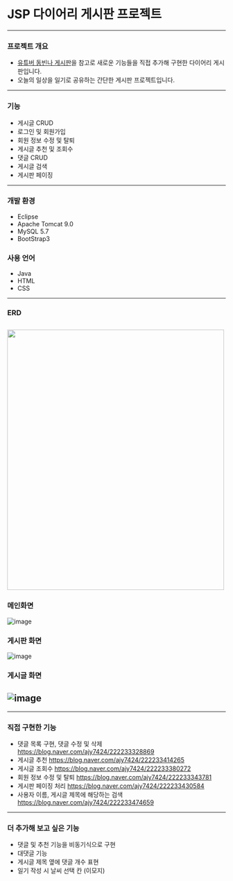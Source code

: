 # JSP 다이어리 게시판 프로젝트
---
### 프로젝트 개요
* [유튜버 동빈나 게시판](https://www.youtube.com/watch?v=wEIBDHfoMBg&list=PLRx0vPvlEmdAZv_okJzox5wj2gG_fNh_6)을 참고로 새로운 기능들을 직접 추가해 구현한 다이어리 게시판입니다.
* 오늘의 일상을 일기로 공유하는 간단한 게시판 프로젝트입니다.
---
### 기능
* 게시글 CRUD
* 로그인 및 회원가입
* 회원 정보 수정 및 탈퇴
* 게시글 추천 및 조회수
* 댓글 CRUD
* 게시글 검색
* 게시판 페이징
---
### 개발 환경
* Eclipse
* Apache Tomcat 9.0
* MySQL 5.7
* BootStrap3
### 사용 언어
* Java
* HTML
* CSS
---
### ERD
<img src="https://user-images.githubusercontent.com/76156034/107023160-96cd2600-67e9-11eb-84d4-f6722d190176.png" width="500" height="600"></img>
---
### 메인화면
![image](https://user-images.githubusercontent.com/76156034/107023411-f297af00-67e9-11eb-810c-19229b9d1f25.png)

### 게시판 화면
![image](https://user-images.githubusercontent.com/76156034/107024194-10b1df00-67eb-11eb-8efc-60f94d658118.png)

### 게시글 화면
![image](https://user-images.githubusercontent.com/76156034/107850938-8d773580-6e49-11eb-8561-07d271db0f33.png)
---
---
### 직접 구현한 기능
* 댓글 목록 구현, 댓글 수정 및 삭제 https://blog.naver.com/ajy7424/222233328869
* 게시글 추천 https://blog.naver.com/ajy7424/222233414265
* 게시글 조회수 https://blog.naver.com/ajy7424/222233380272
* 회원 정보 수정 및 탈퇴 https://blog.naver.com/ajy7424/222233343781
* 게시판 페이징 처리 https://blog.naver.com/ajy7424/222233430584
* 사용자 이름, 게시글 제목에 해당하는 검색 https://blog.naver.com/ajy7424/222233474659
---
### 더 추가해 보고 싶은 기능
* 댓글 및 추천 기능을 비동기식으로 구현
* 대댓글 기능
* 게시글 제목 옆에 댓글 개수 표현
* 일기 작성 시 날씨 선택 칸 (이모지)

